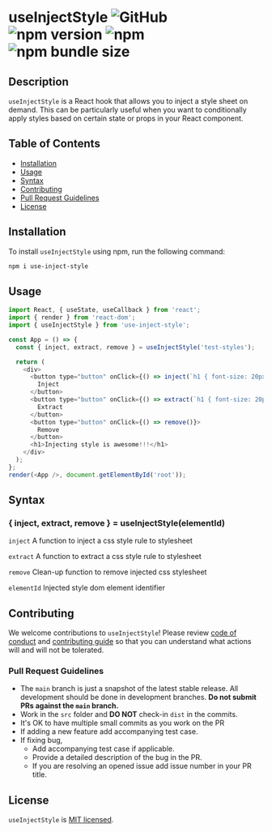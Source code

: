 # useInjectStyle ![GitHub](https://img.shields.io/github/license/ilkrklc/use-inject-style) ![npm version](https://img.shields.io/npm/v/use-inject-style) ![npm](https://img.shields.io/npm/dw/use-inject-style) ![npm bundle size](https://img.shields.io/bundlephobia/min/use-inject-style)

## Description

`useInjectStyle` is a React hook that allows you to inject a style sheet on demand. This can be particularly useful when you want to conditionally apply styles based on certain state or props in your React component.

## Table of Contents

- [Installation](#installation)
- [Usage](#usage)
- [Syntax](#syntax)
- [Contributing](#contributing)
- [Pull Request Guidelines](#pull-request-guidelines)
- [License](#license)

## Installation

To install `useInjectStyle` using npm, run the following command:

```bash
npm i use-inject-style
```

## Usage

```javascript
import React, { useState, useCallback } from 'react';
import { render } from 'react-dom';
import { useInjectStyle } from 'use-inject-style';

const App = () => {
  const { inject, extract, remove } = useInjectStyle('test-styles');

  return (
    <div>
      <button type="button" onClick={() => inject(`h1 { font-size: 20px; }`)}>
        Inject
      </button>
      <button type="button" onClick={() => extract(`h1 { font-size: 20px; }`)}>
        Extract
      </button>
      <button type="button" onClick={() => remove()}>
        Remove
      </button>
      <h1>Injecting style is awesome!!!</h1>
    </div>
  );
};
render(<App />, document.getElementById('root'));
```

## Syntax

### { inject, extract, remove } = useInjectStyle(elementId)

`inject`
A function to inject a css style rule to stylesheet

`extract`
A function to extract a css style rule to stylesheet

`remove`
Clean-up function to remove injected css stylesheet

`elementId`
Injected style dom element identifier

## Contributing

We welcome contributions to `useInjectStyle`! Please review [code of conduct](.github/CODE_OF_CONDUCT.md) and [contributing guide](.github/CONTRIBUTING.md) so that you can understand what actions will and will not be tolerated.

### Pull Request Guidelines

- The `main` branch is just a snapshot of the latest stable release. All development should be done in development branches. **Do not submit PRs against the `main` branch.**
- Work in the `src` folder and **DO NOT** check-in `dist` in the commits.
- It's OK to have multiple small commits as you work on the PR
- If adding a new feature add accompanying test case.
- If fixing bug,
  - Add accompanying test case if applicable.
  - Provide a detailed description of the bug in the PR.
  - If you are resolving an opened issue add issue number in your PR title.

## License

`useInjectStyle` is [MIT licensed](./LICENSE).
